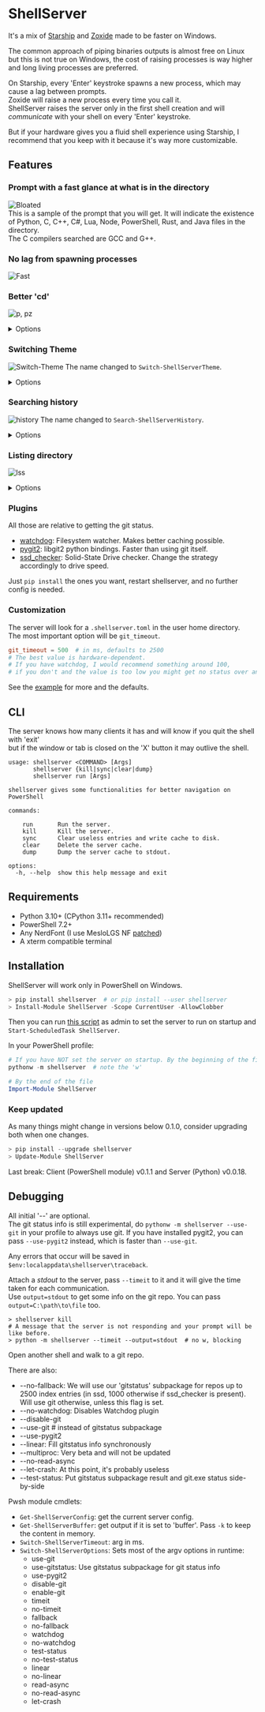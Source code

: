 # ShellServer

It's a mix of [Starship](https://github.com/starship/starship) and [Zoxide](https://github.com/ajeetdsouza/zoxide) made to be faster on Windows.  
  
The common approach of piping binaries outputs is almost free on
Linux but this is not true on Windows, the cost of raising processes is
way higher and long living processes are preferred.  

On Starship, every 'Enter' keystroke spawns a new process, which may cause a lag between prompts.  
Zoxide will raise a new process every time you call it.  
ShellServer raises the server only in the first shell creation and will _communicate_ with your shell on every 'Enter' keystroke.  
  
But if your hardware gives you a fluid shell experience using Starship, I recommend that you keep with it because it's way more customizable.  

## Features
  
### Prompt with a fast glance at what is in the directory  

![Bloated](./images/bloated.png)  
This is a sample of the prompt that you will get.
It will indicate the existence of Python, C, C++, C#, Lua, Node, PowerShell, Rust, and Java files in the directory.  
The C compilers searched are GCC and G++.  
  
### No lag from spawning processes  

![Fast](./images/even_bloated.gif)  
  
### Better 'cd'  

![p, pz](./images/p_pz.gif)
<details>
<summary>Options</summary>

- `p path -o`: For writing to output. Tool for things like `move somefile (p -o somepath)`.
- `p path -j`: Go to the Junction of the given `path`
- `p -d path`: Purges given relative or full paths from known paths.
- `p -dr refpath`: Deletes only the given `refpath` from known paths.
- `p -a path`: Manually add given `path` to tracked dirs.
- `p -a path -as given_name`: Will use `given_name` to jump to `path`.
- `p` behaves like `cd` for relative paths.  
Invocations like `p -d . -dr someref -a . -as anyname anyref -j -o` are allowed, but doesn't makes much sense.  
It would remove all references to current dir, delete `someref`, add current dir as `anyname`, and write the junction
of `anyref` to the output...
</details>
  
### Switching Theme
  
![Switch-Theme](./images/switch_theme.gif)
The name changed to `Switch-ShellServerTheme`.  
<details>
<summary>Options</summary>

Switches colors to conform with light/dark themes.  
Can take five arguments: system, terminal, blue, prompt, and readline.  
- system: Toggles system-wide Light/Dark Mode.  
- terminal: Toggles Windows Terminal default theme.
- blue: Toggles 'Blue light reduction'.  
- prompt: Toggles prompt colors. 
- readline: Toggles PSReadLine colors. 
  
The `system` option is not working properly on Windows 11 22h2...

</details>
  
### Searching history

![history](./images/history.gif)
The name changed to `Search-ShellServerHistory`.  
<details>
<summary>Options</summary>

The amount of data printed will be limited to fit the terminal.
- pass `-a` to get the full result
- `-c` to make the search case-sensitive
- `-ac` and `-ca` are allowed too
</details>

### Listing directory

![lss](./images/ll_la.gif)  

<details>
<summary>Options</summary>

There are several switches. See `help ll`.
`ll -List -Icons -Color` will use these options for the current execution.  
An additional `-SetDefault` will make your flags persist.  
Use `-NoOutput` if you want to set it in $profile.  
  
Most flags can be aliased like:  
`ll -l -ac -he`  
Or prepending `-o` plus the initial of the flag:  
`ll -o acilmhCAH`  
  
Meaning:  
a: all files  
c: colors  
i: icons  
l: list  
m: modified time  
h: headers  
C: creation time  
A: access time  
H: hour  

</details>

### Plugins

All those are relative to getting the git status.

- [watchdog](https://github.com/gorakhargosh/watchdog): Filesystem watcher. Makes better caching possible.
- [pygit2](https://github.com/libgit2/pygit2): libgit2 python bindings. Faster than using git itself.
- [ssd_checker](https://github.com/kipodd/ssd_checker): Solid-State Drive checker. Change the strategy accordingly to drive speed.  
  
Just `pip install` the ones you want, restart shellserver, and no further config is needed.


### Customization

The server will look for a `.shellserver.toml` in the user home directory.  
The most important option will be `git_timeout`.

~~~toml
git_timeout = 500  # in ms, defaults to 2500
# The best value is hardware-dependent.
# If you have watchdog, I would recommend something around 100,
# if you don't and the value is too low you might get no status over and over: `[...]`
~~~
See the [example](./.shellserver.toml) for more and the defaults.
  
## CLI

The server knows how many clients it has and will know if you quit the shell with 'exit'  
but if the window or tab is closed on the 'X' button it may outlive the shell. 

~~~
usage: shellserver <COMMAND> [Args]
       shellserver {kill|sync|clear|dump}
       shellserver run [Args]

shellserver gives some functionalities for better navigation on PowerShell

commands:

    run       Run the server.
    kill      Kill the server.
    sync      Clear useless entries and write cache to disk.
    clear     Delete the server cache.
    dump      Dump the server cache to stdout.

options:
  -h, --help  show this help message and exit
~~~

## Requirements

- Python 3.10+ (CPython 3.11+ recommended)
- PowerShell 7.2+
- Any NerdFont (I use MesloLGS NF [patched](https://github.com/romkatv/powerlevel10k/blob/master/font.md))
- A xterm compatible terminal

## Installation

ShellServer will work only in PowerShell on Windows.

~~~PowerShell
> pip install shellserver  # or pip install --user shellserver
> Install-Module ShellServer -Scope CurrentUser -AllowClobber
~~~

Then you can run [this script](./on_startup.ps1) as admin to set the server to run on startup and
`Start-ScheduledTask ShellServer`.
  
In your PowerShell profile:
~~~PowerShell
# If you have NOT set the server on startup. By the beginning of the file
pythonw -m shellserver  # note the 'w'

# By the end of the file
Import-Module ShellServer
~~~

### Keep updated
As many things might change in versions below 0.1.0, consider upgrading both when one changes.
~~~PowerShell
> pip install --upgrade shellserver
> Update-Module ShellServer
~~~
Last break: Client (PowerShell module) v0.1.1 and Server (Python) v0.0.18.

## Debugging

All initial '--' are optional.  
The git status info is still experimental, do `pythonw -m shellserver --use-git` in your profile to always use git. 
If you have installed pygit2, you can pass `--use-pygit2` instead, which is faster than `--use-git`.  

Any errors that occur will be saved in `$env:localappdata\shellserver\traceback`.  
  
Attach a _stdout_ to the server, pass `--timeit` to it and it will give the time taken for each communication.  
Use `output=stdout` to get some info on the git repo. You can pass `output=C:\path\to\file` too.  
~~~
> shellserver kill
# A message that the server is not responding and your prompt will be like before.
> python -m shellserver --timeit --output=stdout  # no w, blocking
~~~
Open another shell and walk to a git repo.  
  
There are also: 
- --no-fallback: We will use our 'gitstatus' subpackage for repos up to 2500 index entries (in ssd, 1000 otherwise if ssd_checker is present). Will use git otherwise, unless this flag is set.
- --no-watchdog: Disables Watchdog plugin
- --disable-git
- --use-git  # instead of gitstatus subpackage
- --use-pygit2
- --linear: Fill gitstatus info synchronously
- --multiproc: Very beta and will not be updated
- --no-read-async
- --let-crash: At this point, it's probably useless
- --test-status: Put gitstatus subpackage result and git.exe status side-by-side

Pwsh module cmdlets:

- `Get-ShellServerConfig`: get the current server config.
- `Get-ShellServerBuffer`: get output if it is set to 'buffer'. Pass `-k` to keep the content in memory.
- `Switch-ShellServerTimeout`: arg in ms. 
- `Switch-ShellServerOptions`: Sets most of the argv options in runtime:
    - use-git
    - use-gitstatus: Use gitstatus subpackage for git status info
    - use-pygit2
    - disable-git
    - enable-git
    - timeit
    - no-timeit
    - fallback
    - no-fallback
    - watchdog
    - no-watchdog
    - test-status
    - no-test-status
    - linear
    - no-linear
    - read-async
    - no-read-async
    - let-crash
